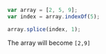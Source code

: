 ```js
var array = [2, 5, 9];
var index = array.indexOf(5);

array.splice(index, 1);
```

The array will become `[2,9]`
